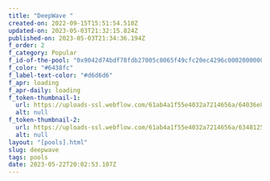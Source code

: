 ```yaml
---
title: "DeepWave "
created-on: 2022-09-15T15:51:54.510Z
updated-on: 2023-05-03T21:32:15.824Z
published-on: 2023-05-03T21:34:36.194Z
f_order: 2
f_category: Popular
f_id-of-the-pool: "0x9042d74bdf78fdb27005c8065f49cfc20ec4296c000200000000000000000004"
f_color: "#6438fc"
f_label-text-color: "#d6d6d6"
f_apr: loading
f_apr-daily: loading
f_token-thumbnail-1:
  url: https://uploads-ssl.webflow.com/61ab4a1f55e4032a7214656a/64036e88a141a9219eda133e_wavelength_logo.png
  alt: null
f_token-thumbnail-2:
  url: https://uploads-ssl.webflow.com/61ab4a1f55e4032a7214656a/634812589408d7e52b0d9cc7_velas-logomark.svg
  alt: null
layout: "[pools].html"
slug: deepwave
tags: pools
date: 2023-05-22T20:02:53.107Z
---
```

